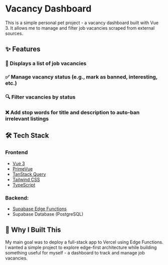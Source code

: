 # Vacancy Dashboard

This is a simple personal pet project - a vacancy dashboard built with Vue 3. It allows me to manage and filter job vacancies scraped from external sources.

## ✨ Features
### 📄 Displays a list of job vacancies

### ✅ Manage vacancy status (e.g., mark as banned, interesting, etc.)

### 🔍 Filter vacancies by status

### ❌ Add stop words for title and description to auto-ban irrelevant listings

## 🛠 Tech Stack

### Frontend
- [Vue 3](https://vuejs.org/)
- [PrimeVue](https://primevue.org/)
- [TanStack Query](https://tanstack.com/query/latest)
- [Tailwind CSS](https://tailwindcss.com/)
- [TypeScript](https://www.typescriptlang.org/)

### Backend:
- [Supabase Edge Functions](https://supabase.com/docs/guides/functions)
- Supabase Database (PostgreSQL)

## 🧠 Why I Built This
My main goal was to deploy a full-stack app to Vercel using Edge Functions.
I wanted a simple project to explore edge-first architecture while building something useful for myself - a dashboard to track and manage job vacancies.
